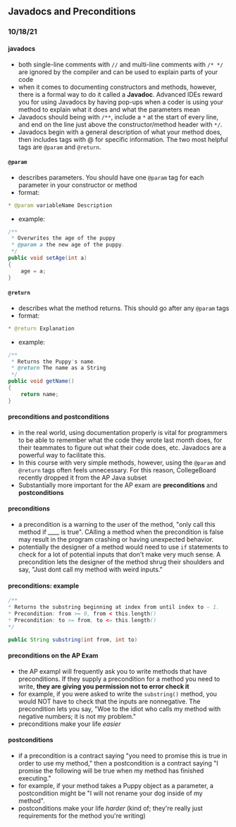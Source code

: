 ## Javadocs and Preconditions
### 10/18/21
#### javadocs
- both single-line comments with `//` and multi-line comments with `/* */` are ignored by the compiler and can be used to explain parts of your code
- when it comes to documenting constructors and methods, however, there is a formal way to do it called a __Javadoc__. Advanced IDEs reward you for using Javadocs by having pop-ups when a coder is using your method to explain what it does and what the parameters mean
- Javadocs should being with `/**`, include a `*` at the start of every line, and end on the line just above the constructor/method header with `*/`.
- Javadocs begin with a general description of what your method does, then includes tags with @ for specific information. The two most helpful tags are `@param` and `@return`.

#### `@param`
- describes parameters. You should have one `@param` tag for each parameter in your constructor or method
- format:
```java
* @param variableName Description
```
- example:
```java
/**
 * Overwrites the age of the puppy
 * @param a the new age of the puppy.
 */
public void setAge(int a)
{
	age = a;
}
```

#### `@return`
- describes what the method returns. This should go after any `@param` tags
- format:
```java
* @return Explanation
```
- example:
```java
/**
 * Returns the Puppy's name.
 * @return The name as a String
 */
public void getName()
{
	return name;
}
```

#### preconditions and postconditions
- in the real world, using documentation properly is vital for programmers to be able to remember what the code they wrote last month does, for their teammates to figure out what their code does, etc. Javadocs are a powerful way to facilitate this.
- In this course with very simple methods, however, using the `@param` and `@return` tags often feels unnecessary. For this reason, CollegeBoard recently dropped it from the AP Java subset
- Substantially more important for the AP exam are __preconditions__ and __postconditions__

#### preconditions
- a precondition is a warning to the user of the method, "only call this method if \_\_\_\_ is true". CAlling a method when the precondition is false may result in the program crashing or having unexpected behavior.
- potentially the designer of a method would need to use `if` statements to check for a lot of potential inputs that don't make very much sense. A precondition lets the designer of the method shrug their shoulders and say, "Just dont call my method with weird inputs."

#### preconditions: example
```java
/**
* Returns the substring beginning at index from until index to – 1.
* Precondition: from >= 0, from < this.length()
* Precondition: to >= from, to <= this.length()
*/

public String substring(int from, int to)
```

#### preconditions on the AP Exam
- the AP exampl will frequently ask you to write methods that have preconditions. If they supply a precondition for a method you need to write, __they are giving you permission not to error check it__
- for example, if you were asked to write the `substring()` method, you would NOT have to check that the inputs are nonnegative. The precondition lets you say, "Woe to the idiot who calls my method with negative numbers; it is not my problem."
- preconditions make your life _easier_

#### postconditions
- if a precondition is a contract saying "you need to promise this is true in order to use my method," then a postcondition is a contract saying "I promise the following will be true when my method has finished executing."
- for example, if your method takes a Puppy object as a parameter, a postcondition might be "I will not rename your dog inside of my method".
- postconditions make your life _harder_ (kind of; they're really just requirements for the method you're writing)